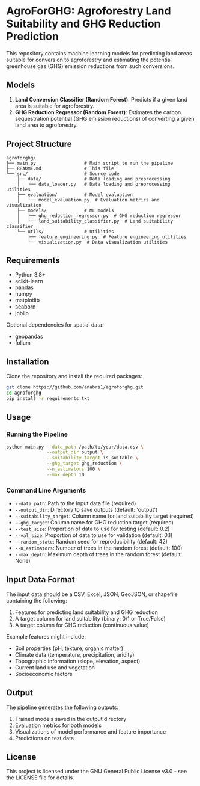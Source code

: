 # AgroForGHG: Agroforestry Land Suitability and GHG Reduction Prediction

This repository contains machine learning models for predicting land areas suitable for conversion to agroforestry and estimating the potential greenhouse gas (GHG) emission reductions from such conversions.

## Models

1. **Land Conversion Classifier (Random Forest)**: Predicts if a given land area is suitable for agroforestry.
2. **GHG Reduction Regressor (Random Forest)**: Estimates the carbon sequestration potential (GHG emission reductions) of converting a given land area to agroforestry.

## Project Structure

```
agroforghg/
├── main.py                  # Main script to run the pipeline
├── README.md                # This file
└── src/                     # Source code
    ├── data/                # Data loading and preprocessing
    │   └── data_loader.py   # Data loading and preprocessing utilities
    ├── evaluation/          # Model evaluation
    │   └── model_evaluation.py  # Evaluation metrics and visualization
    ├── models/              # ML models
    │   ├── ghg_reduction_regressor.py  # GHG reduction regressor
    │   └── land_suitability_classifier.py  # Land suitability classifier
    └── utils/               # Utilities
        ├── feature_engineering.py  # Feature engineering utilities
        └── visualization.py  # Data visualization utilities
```

## Requirements

- Python 3.8+
- scikit-learn
- pandas
- numpy
- matplotlib
- seaborn
- joblib

Optional dependencies for spatial data:
- geopandas
- folium

## Installation

Clone the repository and install the required packages:

```bash
git clone https://github.com/anabrs1/agroforghg.git
cd agroforghg
pip install -r requirements.txt
```

## Usage

### Running the Pipeline

```bash
python main.py --data_path /path/to/your/data.csv \
               --output_dir output \
               --suitability_target is_suitable \
               --ghg_target ghg_reduction \
               --n_estimators 100 \
               --max_depth 10
```

### Command Line Arguments

- `--data_path`: Path to the input data file (required)
- `--output_dir`: Directory to save outputs (default: 'output')
- `--suitability_target`: Column name for land suitability target (required)
- `--ghg_target`: Column name for GHG reduction target (required)
- `--test_size`: Proportion of data to use for testing (default: 0.2)
- `--val_size`: Proportion of data to use for validation (default: 0.1)
- `--random_state`: Random seed for reproducibility (default: 42)
- `--n_estimators`: Number of trees in the random forest (default: 100)
- `--max_depth`: Maximum depth of trees in the random forest (default: None)

## Input Data Format

The input data should be a CSV, Excel, JSON, GeoJSON, or shapefile containing the following:

1. Features for predicting land suitability and GHG reduction
2. A target column for land suitability (binary: 0/1 or True/False)
3. A target column for GHG reduction (continuous value)

Example features might include:

- Soil properties (pH, texture, organic matter)
- Climate data (temperature, precipitation, aridity)
- Topographic information (slope, elevation, aspect)
- Current land use and vegetation
- Socioeconomic factors

## Output

The pipeline generates the following outputs:

1. Trained models saved in the output directory
2. Evaluation metrics for both models
3. Visualizations of model performance and feature importance
4. Predictions on test data

## License

This project is licensed under the GNU General Public License v3.0 - see the LICENSE file for details.
